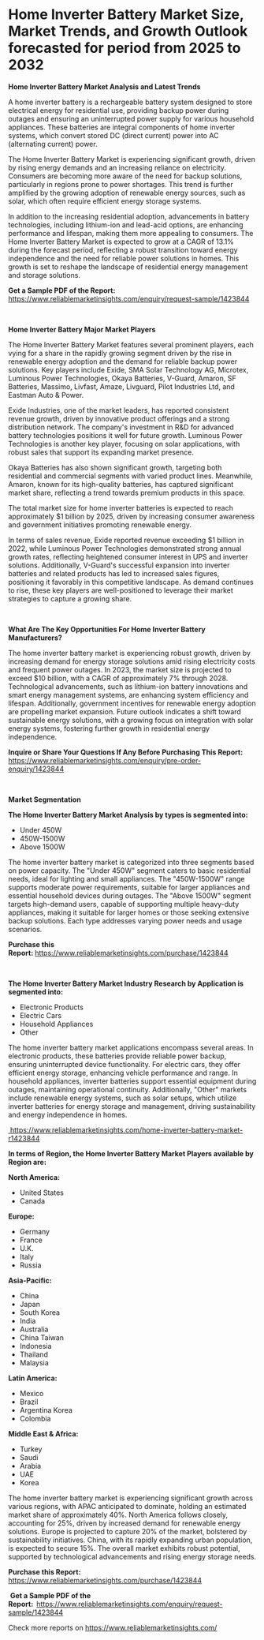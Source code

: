 <p><h1>Home Inverter Battery Market Size, Market Trends, and Growth Outlook forecasted for period from 2025 to 2032</h1></p><p><strong>Home Inverter Battery Market Analysis and Latest Trends</strong></p>
<p><p>A home inverter battery is a rechargeable battery system designed to store electrical energy for residential use, providing backup power during outages and ensuring an uninterrupted power supply for various household appliances. These batteries are integral components of home inverter systems, which convert stored DC (direct current) power into AC (alternating current) power.</p><p>The Home Inverter Battery Market is experiencing significant growth, driven by rising energy demands and an increasing reliance on electricity. Consumers are becoming more aware of the need for backup solutions, particularly in regions prone to power shortages. This trend is further amplified by the growing adoption of renewable energy sources, such as solar, which often require efficient energy storage systems. </p><p>In addition to the increasing residential adoption, advancements in battery technologies, including lithium-ion and lead-acid options, are enhancing performance and lifespan, making them more appealing to consumers. The Home Inverter Battery Market is expected to grow at a CAGR of 13.1% during the forecast period, reflecting a robust transition toward energy independence and the need for reliable power solutions in homes. This growth is set to reshape the landscape of residential energy management and storage solutions.</p></p>
<p><strong>Get a Sample PDF of the Report:&nbsp;</strong> <a href="https://www.reliablemarketinsights.com/enquiry/request-sample/1423844?utm_campaign=2206&utm_medium=2&utm_source=Github&utm_content=ia&utm_term=13022025&utm_id=home-inverter-battery">https://www.reliablemarketinsights.com/enquiry/request-sample/1423844</a></p>
<p>&nbsp;</p>
<p><strong>Home Inverter Battery Major Market Players</strong></p>
<p><p>The Home Inverter Battery Market features several prominent players, each vying for a share in the rapidly growing segment driven by the rise in renewable energy adoption and the demand for reliable backup power solutions. Key players include Exide, SMA Solar Technology AG, Microtex, Luminous Power Technologies, Okaya Batteries, V-Guard, Amaron, SF Batteries, Massimo, Livfast, Amaze, Livguard, Pilot Industries Ltd, and Eastman Auto & Power.</p><p>Exide Industries, one of the market leaders, has reported consistent revenue growth, driven by innovative product offerings and a strong distribution network. The company's investment in R&D for advanced battery technologies positions it well for future growth. Luminous Power Technologies is another key player, focusing on solar applications, with robust sales that support its expanding market presence. </p><p>Okaya Batteries has also shown significant growth, targeting both residential and commercial segments with varied product lines. Meanwhile, Amaron, known for its high-quality batteries, has captured significant market share, reflecting a trend towards premium products in this space.</p><p>The total market size for home inverter batteries is expected to reach approximately $1 billion by 2025, driven by increasing consumer awareness and government initiatives promoting renewable energy. </p><p>In terms of sales revenue, Exide reported revenue exceeding $1 billion in 2022, while Luminous Power Technologies demonstrated strong annual growth rates, reflecting heightened consumer interest in UPS and inverter solutions. Additionally, V-Guard's successful expansion into inverter batteries and related products has led to increased sales figures, positioning it favorably in this competitive landscape. As demand continues to rise, these key players are well-positioned to leverage their market strategies to capture a growing share.</p></p>
<p>&nbsp;</p>
<p><strong>What Are The Key Opportunities For Home Inverter Battery Manufacturers?</strong></p>
<p><p>The home inverter battery market is experiencing robust growth, driven by increasing demand for energy storage solutions amid rising electricity costs and frequent power outages. In 2023, the market size is projected to exceed $10 billion, with a CAGR of approximately 7% through 2028. Technological advancements, such as lithium-ion battery innovations and smart energy management systems, are enhancing system efficiency and lifespan. Additionally, government incentives for renewable energy adoption are propelling market expansion. Future outlook indicates a shift toward sustainable energy solutions, with a growing focus on integration with solar energy systems, fostering further growth in residential energy independence.</p></p>
<p><strong>Inquire or Share Your Questions If Any Before Purchasing This Report:</strong> <a href="https://www.reliablemarketinsights.com/enquiry/pre-order-enquiry/1423844?utm_campaign=2206&utm_medium=2&utm_source=Github&utm_content=ia&utm_term=13022025&utm_id=home-inverter-battery">https://www.reliablemarketinsights.com/enquiry/pre-order-enquiry/1423844</a></p>
<p>&nbsp;</p>
<p><strong>Market Segmentation</strong></p>
<p><strong>The Home Inverter Battery Market Analysis by types is segmented into:</strong></p>
<p><ul><li>Under 450W</li><li>450W-1500W</li><li>Above 1500W</li></ul></p>
<p><p>The home inverter battery market is categorized into three segments based on power capacity. The "Under 450W" segment caters to basic residential needs, ideal for lighting and small appliances. The "450W-1500W" range supports moderate power requirements, suitable for larger appliances and essential household devices during outages. The "Above 1500W" segment targets high-demand users, capable of supporting multiple heavy-duty appliances, making it suitable for larger homes or those seeking extensive backup solutions. Each type addresses varying power needs and usage scenarios.</p></p>
<p><strong>Purchase this Report:&nbsp;</strong><a href="https://www.reliablemarketinsights.com/purchase/1423844?utm_campaign=2206&utm_medium=2&utm_source=Github&utm_content=ia&utm_term=13022025&utm_id=home-inverter-battery">https://www.reliablemarketinsights.com/purchase/1423844</a></p>
<p>&nbsp;</p>
<p><strong>The Home Inverter Battery Market Industry Research by Application is segmented into:</strong></p>
<p><ul><li>Electronic Products</li><li>Electric Cars</li><li>Household Appliances</li><li>Other</li></ul></p>
<p><p>The home inverter battery market applications encompass several areas. In electronic products, these batteries provide reliable power backup, ensuring uninterrupted device functionality. For electric cars, they offer efficient energy storage, enhancing vehicle performance and range. In household appliances, inverter batteries support essential equipment during outages, maintaining operational continuity. Additionally, "Other" markets include renewable energy systems, such as solar setups, which utilize inverter batteries for energy storage and management, driving sustainability and energy independence in homes.</p></p>
<p><a href="https://www.reliablemarketinsights.com/home-inverter-battery-market-r1423844?utm_campaign=2206&utm_medium=2&utm_source=Github&utm_content=ia&utm_term=13022025&utm_id=home-inverter-battery">&nbsp;https://www.reliablemarketinsights.com/home-inverter-battery-market-r1423844</a></p>
<p><strong>In terms of Region, the Home Inverter Battery Market Players available by Region are:</strong></p>
<p>
    <p> <strong> North America: </strong>
        <ul>
            <li>United States</li>
            <li>Canada</li>
        </ul>
        </p> 
    <p> <strong> Europe: </strong>
        <ul>
            <li>Germany</li>
            <li>France</li>
            <li>U.K.</li>
            <li>Italy</li>
            <li>Russia</li>
        </ul>
        </p> 
    <p> <strong> Asia-Pacific: </strong>
        <ul>
            <li>China</li>
            <li>Japan</li>
            <li>South Korea</li>
            <li>India</li>
            <li>Australia</li>
            <li>China Taiwan</li>
            <li>Indonesia</li>
            <li>Thailand</li>
            <li>Malaysia</li>
        </ul>
        </p> 
    <p> <strong> Latin America: </strong>
        <ul>
            <li>Mexico</li>
            <li>Brazil</li>
            <li>Argentina Korea</li>
            <li>Colombia</li>
        </ul>
        </p> 
    <p> <strong> Middle East & Africa: </strong>
        <ul>
            <li>Turkey</li>
            <li>Saudi</li>
            <li>Arabia</li>
            <li>UAE</li>
            <li>Korea</li>
        </ul>
    </p>
    </p>
<p><p>The home inverter battery market is experiencing significant growth across various regions, with APAC anticipated to dominate, holding an estimated market share of approximately 40%. North America follows closely, accounting for 25%, driven by increased demand for renewable energy solutions. Europe is projected to capture 20% of the market, bolstered by sustainability initiatives. China, with its rapidly expanding urban population, is expected to secure 15%. The overall market exhibits robust potential, supported by technological advancements and rising energy storage needs.</p></p>
<p><strong>Purchase this Report: </strong><a href="https://www.reliablemarketinsights.com/purchase/1423844?utm_campaign=2206&utm_medium=2&utm_source=Github&utm_content=ia&utm_term=13022025&utm_id=home-inverter-battery">https://www.reliablemarketinsights.com/purchase/1423844</a></p>
<p>&nbsp;<strong>Get a Sample PDF of the Report:&nbsp;&nbsp;</strong><a href="https://www.reliablemarketinsights.com/enquiry/request-sample/1423844?utm_campaign=2206&utm_medium=2&utm_source=Github&utm_content=ia&utm_term=13022025&utm_id=home-inverter-battery">https://www.reliablemarketinsights.com/enquiry/request-sample/1423844</a></p>
<p><strong></strong></p>
<p>Check more reports on <a href="https://www.reliablemarketinsights.com/?utm_campaign=2206&utm_medium=2&utm_source=Github&utm_content=ia&utm_term=13022025&utm_id=home-inverter-battery">https://www.reliablemarketinsights.com/</a></p>